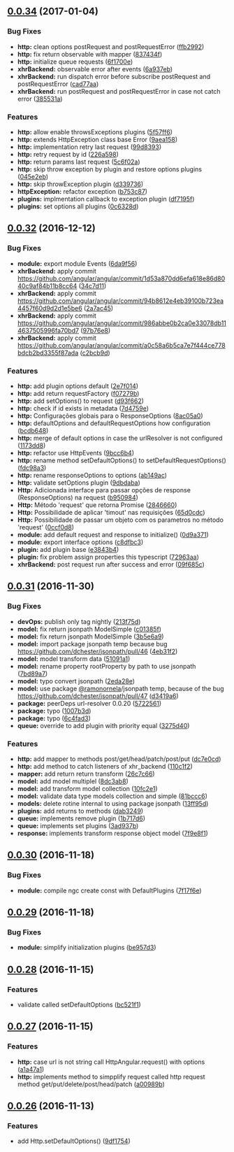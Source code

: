 <a name="0.0.34"></a>
## [0.0.34](https://github.com/ramonornela/http/compare/v0.0.33...v0.0.34) (2017-01-04)


### Bug Fixes

* **http:** clean options postRequest and postRequestError ([ffb2992](https://github.com/ramonornela/http/commit/ffb2992))
* **http:** fix return observable with mapper ([837434f](https://github.com/ramonornela/http/commit/837434f))
* **http:** initialize queue requests ([6f1700e](https://github.com/ramonornela/http/commit/6f1700e))
* **xhrBackend:** observable error after events ([6a937eb](https://github.com/ramonornela/http/commit/6a937eb))
* **xhrBackend:** run dispatch error before subscribe postRequest and postRequestError ([cad77aa](https://github.com/ramonornela/http/commit/cad77aa))
* **xhrBackend:** run postRequest and postRequestError in case not catch error ([385531a](https://github.com/ramonornela/http/commit/385531a))


### Features

* **http:** allow enable throwsExceptions plugins ([5f57ff6](https://github.com/ramonornela/http/commit/5f57ff6))
* **http:** extends HttpException class base Error ([9aea158](https://github.com/ramonornela/http/commit/9aea158))
* **http:** implementation retry last request ([99d8393](https://github.com/ramonornela/http/commit/99d8393))
* **http:** retry request by id ([226a598](https://github.com/ramonornela/http/commit/226a598))
* **http:** return params last request ([5c6f02a](https://github.com/ramonornela/http/commit/5c6f02a))
* **http:** skip throw exception by plugin and restore options plugins ([045e2eb](https://github.com/ramonornela/http/commit/045e2eb))
* **http:** skip throwException plugin ([d339736](https://github.com/ramonornela/http/commit/d339736))
* **httpException:** refactor exception ([b753c87](https://github.com/ramonornela/http/commit/b753c87))
* **plugins:** implmentation callback to exception plugin ([df7195f](https://github.com/ramonornela/http/commit/df7195f))
* **plugins:** set options all plugins ([0c6328d](https://github.com/ramonornela/http/commit/0c6328d))


<a name="0.0.32"></a>
## [0.0.32](https://github.com/ramonornela/http/compare/v0.0.31...v0.0.32) (2016-12-12)


### Bug Fixes

* **module:** export module Events ([6da9f56](https://github.com/ramonornela/http/commit/6da9f56))
* **xhrBackend:** apply commit https://github.com/angular/angular/commit/1d53a870dd6efa618e86d8040c9af84b11b8cc64 ([34c7d11](https://github.com/ramonornela/http/commit/34c7d11))
* **xhrBackend:** apply commit https://github.com/angular/angular/commit/94b8612e4eb39100b723ea4457f60d9d2d1e5be6 ([2a7ac45](https://github.com/ramonornela/http/commit/2a7ac45))
* **xhrBackend:** apply commit https://github.com/angular/angular/commit/986abbe0b2ca0e33078db114637505996fa70bd7 ([97b76e8](https://github.com/ramonornela/http/commit/97b76e8))
* **xhrBackend:** apply commit https://github.com/angular/angular/commit/a0c58a6b5ca7e7f444ce778bdcb2bd3355f87ada ([c2bcb9d](https://github.com/ramonornela/http/commit/c2bcb9d))


### Features

* **http:** add plugin options default ([2e7f014](https://github.com/ramonornela/http/commit/2e7f014))
* **http:** add return requestFactory ([f07279b](https://github.com/ramonornela/http/commit/f07279b))
* **http:** add setOptions() to request ([d93f662](https://github.com/ramonornela/http/commit/d93f662))
* **http:** check if id exists in metadata ([7d4759e](https://github.com/ramonornela/http/commit/7d4759e))
* **http:** Configurações globais para o ResponseOptions ([8ac05a0](https://github.com/ramonornela/http/commit/8ac05a0))
* **http:** defaultOptions and defaultRequestOptions how configuration ([bcdb648](https://github.com/ramonornela/http/commit/bcdb648))
* **http:** merge of default options in case the urlResolver is not configured ([1173dd8](https://github.com/ramonornela/http/commit/1173dd8))
* **http:** refactor use HttpEvents ([9bcc6b4](https://github.com/ramonornela/http/commit/9bcc6b4))
* **http:** rename method setDefaultOptions() to setDefaultRequestOptions() ([fdc98a3](https://github.com/ramonornela/http/commit/fdc98a3))
* **http:** rename responseOptions to options ([ab149ac](https://github.com/ramonornela/http/commit/ab149ac))
* **http:** validate setOptions plugin ([9dbdaba](https://github.com/ramonornela/http/commit/9dbdaba))
* **Http:** Adicionada interface para passar opções de response (ResponseOptions) na request ([b950984](https://github.com/ramonornela/http/commit/b950984))
* **Http:** Método 'request' que retorna Promise ([2846660](https://github.com/ramonornela/http/commit/2846660))
* **Http:** Possibilidade de aplicar 'timout' nas requisições ([65d0cdc](https://github.com/ramonornela/http/commit/65d0cdc))
* **Http:** Possibilidade de passar um objeto com os parametros no método 'request' ([0ccf0d8](https://github.com/ramonornela/http/commit/0ccf0d8))
* **module:** add default request and response to initialize() ([0d9a371](https://github.com/ramonornela/http/commit/0d9a371))
* **module:** export interface  options ([c8dfbc3](https://github.com/ramonornela/http/commit/c8dfbc3))
* **plugin:** add plugin base ([e3843b4](https://github.com/ramonornela/http/commit/e3843b4))
* **plugin:** fix problem assign properties this typescript ([72963aa](https://github.com/ramonornela/http/commit/72963aa))
* **xhrBackend:** post request run after success and error ([09f685c](https://github.com/ramonornela/http/commit/09f685c))



<a name="0.0.31"></a>
## [0.0.31](https://github.com/ramonornela/http/compare/v0.0.30...v0.0.31) (2016-11-30)


### Bug Fixes

* **devOps:** publish only tag nightly ([213f75d](https://github.com/ramonornela/http/commit/213f75d))
* **model:** fix return jsonpath ModelSimple ([c01385f](https://github.com/ramonornela/http/commit/c01385f))
* **model:** fix return jsonpath ModelSimple ([3b5e6a9](https://github.com/ramonornela/http/commit/3b5e6a9))
* **model:** import package jsonpath temp because bug https://github.com/dchester/jsonpath/pull/46 ([4eb31f2](https://github.com/ramonornela/http/commit/4eb31f2))
* **model:** model transform data ([51091a1](https://github.com/ramonornela/http/commit/51091a1))
* **model:** rename property rootProperty by path to use jsonpath ([7bd89a7](https://github.com/ramonornela/http/commit/7bd89a7))
* **model:** typo convert jsonpath ([2eda28e](https://github.com/ramonornela/http/commit/2eda28e))
* **model:** use package [@ramonornela](https://github.com/ramonornela)/jsonpath temp, because of the bug https://github.com/dchester/jsonpath/pull/47 ([d3419a6](https://github.com/ramonornela/http/commit/d3419a6))
* **package:** peerDeps url-resolver 0.0.20 ([5722561](https://github.com/ramonornela/http/commit/5722561))
* **package:** typo ([1007b3d](https://github.com/ramonornela/http/commit/1007b3d))
* **package:** typo ([6c4fad3](https://github.com/ramonornela/http/commit/6c4fad3))
* **queue:** override to add plugin with priority equal ([3275d40](https://github.com/ramonornela/http/commit/3275d40))


### Features

* **http:** add mapper to methods post/get/head/patch/post/put ([dc7e0cd](https://github.com/ramonornela/http/commit/dc7e0cd))
* **http:** add method to catch listeners of xhr_backend ([110c1f2](https://github.com/ramonornela/http/commit/110c1f2))
* **mapper:** add return return transform ([26c7c66](https://github.com/ramonornela/http/commit/26c7c66))
* **model:** add model multiplel ([8dc3ab8](https://github.com/ramonornela/http/commit/8dc3ab8))
* **model:** add transform model collection ([10fc2e1](https://github.com/ramonornela/http/commit/10fc2e1))
* **model:** validate data type models collection and simple ([81bccc6](https://github.com/ramonornela/http/commit/81bccc6))
* **models:** delete rotine internal to using package jsonpath ([13ff95d](https://github.com/ramonornela/http/commit/13ff95d))
* **plugins:** add returns to methods ([dab3249](https://github.com/ramonornela/http/commit/dab3249))
* **queue:** implements remove plugin ([1b717d6](https://github.com/ramonornela/http/commit/1b717d6))
* **queue:** implements set plugins ([3ad937b](https://github.com/ramonornela/http/commit/3ad937b))
* **response:** implements transform response object model ([7f9e8f1](https://github.com/ramonornela/http/commit/7f9e8f1))



<a name="0.0.30"></a>
## [0.0.30](https://github.com/ramonornela/http/compare/v0.0.29...v0.0.30) (2016-11-18)


### Bug Fixes

* **module:** compile ngc create const with DefaultPlugins ([7f17f6e](https://github.com/ramonornela/http/commit/7f17f6e))



<a name="0.0.29"></a>
## [0.0.29](https://github.com/ramonornela/http/compare/v0.0.28...v0.0.29) (2016-11-18)


### Bug Fixes

* **module:** simplify initialization plugins ([be957d3](https://github.com/ramonornela/http/commit/be957d3))



<a name="0.0.28"></a>
## [0.0.28](https://github.com/ramonornela/http/compare/v0.0.27...v0.0.28) (2016-11-15)


### Features

* validate called setDefaultOptions ([bc521f1](https://github.com/ramonornela/http/commit/bc521f1))



<a name="0.0.27"></a>
## [0.0.27](https://github.com/ramonornela/http/compare/v0.0.26...v0.0.27) (2016-11-15)


### Features

* **http:** case url is not string call HttpAngular.request() with options ([a1a47a1](https://github.com/ramonornela/http/commit/a1a47a1))
* **http:** implements method to simpplify request called http request method get/put/delete/post/head/patch ([a00989b](https://github.com/ramonornela/http/commit/a00989b))



<a name="0.0.26"></a>
## [0.0.26](https://github.com/ramonornela/http/compare/v0.0.25...v0.0.26) (2016-11-13)


### Features

* add Http.setDefaultOptions() ([9df1754](https://github.com/ramonornela/http/commit/9df1754))



